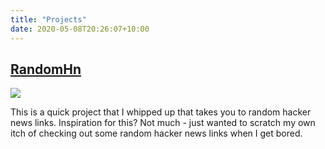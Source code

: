 ```yaml
---
title: "Projects"
date: 2020-05-08T20:26:07+10:00
---
```


## [RandomHn](https://randomhn.xyz)

![](/random_hn_screenshot.png)

This is a quick project that I whipped up that takes you to random hacker news links. Inspiration for this? Not much - just wanted to scratch my own itch of checking out some random hacker news links when I get bored.